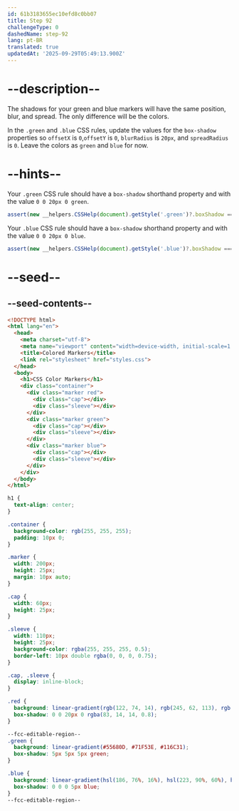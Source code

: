 ```yaml
---
id: 61b3183655ec10efd8c0bb07
title: Step 92
challengeType: 0
dashedName: step-92
lang: pt-BR
translated: true
updatedAt: '2025-09-29T05:49:13.900Z'
---
```


# --description--

The shadows for your green and blue markers will have the same position, blur, and spread. The only difference will be the colors.

In the `.green` and `.blue` CSS rules, update the values for the `box-shadow` properties so `offsetX` is `0`,`offsetY` is `0`, `blurRadius` is `20px`, and `spreadRadius` is `0`. Leave the colors as `green` and `blue` for now.

# --hints--

Your `.green` CSS rule should have a `box-shadow` shorthand property and with the value `0 0 20px 0 green`.

```js
assert(new __helpers.CSSHelp(document).getStyle('.green')?.boxShadow === 'green 0px 0px 20px 0px');
```

Your `.blue` CSS rule should have a `box-shadow` shorthand property and with the value `0 0 20px 0 blue`.

```js
assert(new __helpers.CSSHelp(document).getStyle('.blue')?.boxShadow === 'blue 0px 0px 20px 0px');
```

# --seed--

## --seed-contents--

```html
<!DOCTYPE html>
<html lang="en">
  <head>
    <meta charset="utf-8">
    <meta name="viewport" content="width=device-width, initial-scale=1.0">
    <title>Colored Markers</title>
    <link rel="stylesheet" href="styles.css">
  </head>
  <body>
    <h1>CSS Color Markers</h1>
    <div class="container">
      <div class="marker red">
        <div class="cap"></div>
        <div class="sleeve"></div>
      </div>
      <div class="marker green">
        <div class="cap"></div>
        <div class="sleeve"></div>
      </div>
      <div class="marker blue">
        <div class="cap"></div>
        <div class="sleeve"></div>
      </div>
    </div>
  </body>
</html>
```

```css
h1 {
  text-align: center;
}

.container {
  background-color: rgb(255, 255, 255);
  padding: 10px 0;
}

.marker {
  width: 200px;
  height: 25px;
  margin: 10px auto;
}

.cap {
  width: 60px;
  height: 25px;
}

.sleeve {
  width: 110px;
  height: 25px;
  background-color: rgba(255, 255, 255, 0.5);
  border-left: 10px double rgba(0, 0, 0, 0.75);
}

.cap, .sleeve {
  display: inline-block;
}

.red {
  background: linear-gradient(rgb(122, 74, 14), rgb(245, 62, 113), rgb(162, 27, 27));
  box-shadow: 0 0 20px 0 rgba(83, 14, 14, 0.8);
}

--fcc-editable-region--
.green {
  background: linear-gradient(#55680D, #71F53E, #116C31);
  box-shadow: 5px 5px 5px green;
}

.blue {
  background: linear-gradient(hsl(186, 76%, 16%), hsl(223, 90%, 60%), hsl(240, 56%, 42%));
  box-shadow: 0 0 0 5px blue;
}
--fcc-editable-region--

```
